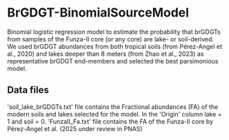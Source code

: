# BrGDGT-BinomialSourceModel
Binomial logistic regression model to estimate the probability that brGDGTs from samples of the Funza-II core (or any core) are lake- or soil-derived. We used brGDGT abundances from both tropical soils (from Pérez-Angel et al., 2020) and lakes deeper than 8 meters (from Zhao et al., 2023) as representative brGDGT end-members and selected the best parsimonious model.
## Data files
'soil_lake_brGDGTs.txt' file contains the Fractional abundances (FA) of the modern soils and lakes selected for the model. In the 'Origin' column lake = 1 and soil = 0.
'FunzaII_Fa.txt' file contains the FA of the Funza-II core by Pérez-Angel et al. (2025 under review in PNAS)
